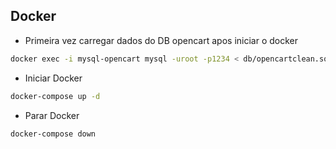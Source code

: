 ## Docker
- Primeira vez carregar dados do DB opencart apos iniciar o docker
```bash
docker exec -i mysql-opencart mysql -uroot -p1234 < db/opencartclean.sql
```

- Iniciar Docker
```bash
docker-compose up -d
```

- Parar Docker
```bash
docker-compose down
```